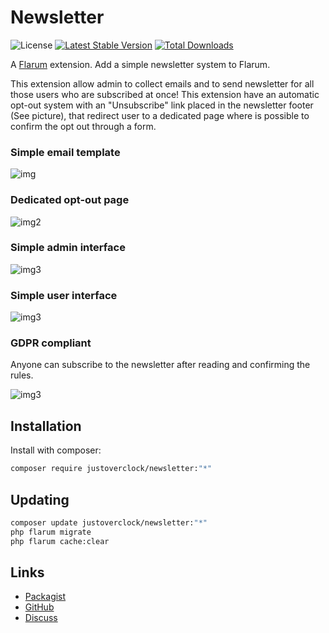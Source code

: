 # Newsletter

![License](https://img.shields.io/badge/license-MIT-blue.svg) [![Latest Stable Version](https://img.shields.io/packagist/v/justoverclock/newsletter.svg)](https://packagist.org/packages/justoverclock/newsletter) [![Total Downloads](https://img.shields.io/packagist/dt/justoverclock/newsletter.svg)](https://packagist.org/packages/justoverclock/newsletter)

A [Flarum](http://flarum.org) extension. Add a simple newsletter system to Flarum.

This extension allow admin to collect emails and to send newsletter for all those users who are
subscribed at once!
This extension have an automatic opt-out system with an "Unsubscribe" link placed in the newsletter
footer (See picture), that redirect user to a dedicated page where is possible to confirm the opt out through a form.

### Simple email template

![img](https://i.ibb.co/4fHzjN4/emailtemplate.png)

### Dedicated opt-out page

![img2](https://i.ibb.co/9YXsT7N/dedicated.png)

### Simple admin interface

![img3](https://i.ibb.co/MckMVv3/aaaaa.png)

### Simple user interface

![img3](https://i.ibb.co/JFW0Gnz/emailsubscribe.png)

### GDPR compliant
Anyone can subscribe to the newsletter after reading and confirming the rules.

![img3](https://i.ibb.co/yn1grLN/emailsubscribemodal.png)

## Installation

Install with composer:

```sh
composer require justoverclock/newsletter:"*"
```

## Updating

```sh
composer update justoverclock/newsletter:"*"
php flarum migrate
php flarum cache:clear
```

## Links

- [Packagist](https://packagist.org/packages/justoverclock/newsletter)
- [GitHub](https://github.com/justoverclock/newsletter)
- [Discuss](https://discuss.flarum.org/d/PUT_DISCUSS_SLUG_HERE)

